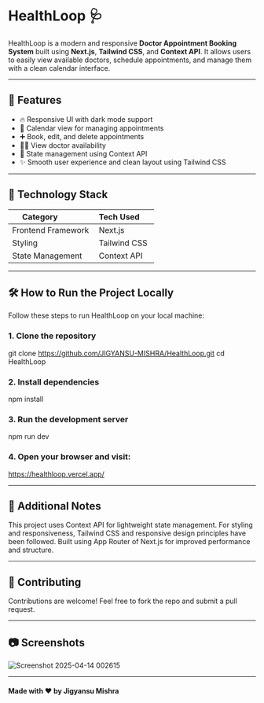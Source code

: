 # HealthLoop 🩺

HealthLoop is a modern and responsive **Doctor Appointment Booking System** built using **Next.js**, **Tailwind CSS**, and **Context API**. It allows users to easily view available doctors, schedule appointments, and manage them with a clean calendar interface.


---


## 🧠 Features

- 🔥 Responsive UI with dark mode support  
- 📅 Calendar view for managing appointments  
- ➕ Book, edit, and delete appointments  
- 👨‍⚕️ View doctor availability  
- 🧠 State management using Context API  
- ✨ Smooth user experience and clean layout using Tailwind CSS  


---


## 🚀 Technology Stack

| Category            | Tech Used     |
|---------------------|---------------|
| Frontend Framework  | Next.js       |
| Styling             | Tailwind CSS  |
| State Management    | Context API  |


---


## 🛠️ How to Run the Project Locally

Follow these steps to run HealthLoop on your local machine:

### 1. Clone the repository
git clone https://github.com/JIGYANSU-MISHRA/HealthLoop.git
cd HealthLoop

### 2. Install dependencies
npm install

### 3. Run the development server
npm run dev

### 4. Open your browser and visit:
https://healthloop.vercel.app/


---


## 📌 Additional Notes

This project uses Context API for lightweight state management.
For styling and responsiveness, Tailwind CSS and responsive design principles have been followed.
Built using App Router of Next.js for improved performance and structure.


---


## 🤝 Contributing
Contributions are welcome! Feel free to fork the repo and submit a pull request.


---


## 📷 Screenshots
![Screenshot 2025-04-14 002615](https://github.com/user-attachments/assets/bed33e7c-78cf-4d2f-bd67-54569338c6b7)


---


#### Made with ❤️ by Jigyansu Mishra
